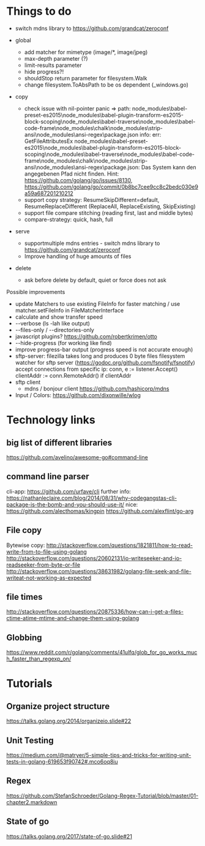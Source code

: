 # Things to do

- switch mdns library to https://github.com/grandcat/zeroconf

- global
    - add matcher for mimetype (image/*, image/jpeg)
    - max-depth parameter (?)
    - limit-results parameter
    - hide progress?!
    - shouldStop return parameter for filesystem.Walk
    - change filesystem.ToAbsPath to be os dependent (_windows.go)

- copy
    - check issue with nil-pointer panic => path: node_modules\babel-preset-es2015\node_modules\babel-plugin-transform-es2015-block-scoping\node_modules\babel-traverse\node_modules\babel-code-frame\node_modules\chalk\node_modules\strip-ansi\node_modules\ansi-regex\package.json
                                            info: <nil>
                                            err: GetFileAttributesEx node_modules\babel-preset-es2015\node_modules\babel-plugin-transform-es2015-block-scoping\node_modules\babel-traverse\node_modules\babel-code-frame\node_modules\chalk\node_modules\strip-ansi\node_modules\ansi-regex\package.json: Das System kann den angegebenen Pfad nicht finden.
                                            Hint: https://github.com/golang/go/issues/8130, https://github.com/golang/go/commit/0b8bc7cee9cc8c2bedc030e9a59a687201210212
    - support copy strategy:  ResumeSkipDifferent=default, ResumeReplaceDifferent (ReplaceAll, ReplaceExisting, SkipExisting)
    - support file compare stitching (reading first, last and middle bytes)
    - compare-strategy: quick, hash, full

- serve
    - supportmultiple mdns entries - switch mdns library to https://github.com/grandcat/zeroconf
    - Improve handling of huge amounts of files
    
- delete
    - ask before delete by default, quiet or force does not ask
    
Possible improvements
- update Matchers to use existing FileInfo for faster matching / use matcher.setFileInfo in FileMatcherInterface
- calculate and show transfer speed
- --verbose (ls -lah like output)
- --files-only / --directories-only
- javascript plugins? https://github.com/robertkrimen/otto
- --hide-progress (for working like find)
- improve progress-bar output (progress speed is not accurate enough)
- sftp-server:
	    filezilla takes long and produces 0 byte files
		filesystem watcher for sftp server (https://godoc.org/github.com/fsnotify/fsnotify)
	accept connections from specific ip: 		conn, e := listener.Accept() clientAddr := conn.RemoteAddr() if clientAddr
- sftp client
  - mdns / bonjour client https://github.com/hashicorp/mdns
- Input / Colors: https://github.com/dixonwille/wlog


# Technology links

## big list of different libraries
https://github.com/avelino/awesome-go#command-line

## command line parser
cli-app: https://github.com/urfave/cli
further info: https://nathanleclaire.com/blog/2014/08/31/why-codegangstas-cli-package-is-the-bomb-and-you-should-use-it/
nice: https://github.com/alecthomas/kingpin
https://github.com/alexflint/go-arg

## File copy

Bytewise copy: 
http://stackoverflow.com/questions/1821811/how-to-read-write-from-to-file-using-golang
http://stackoverflow.com/questions/20602131/io-writeseeker-and-io-readseeker-from-byte-or-file
http://stackoverflow.com/questions/38631982/golang-file-seek-and-file-writeat-not-working-as-expected

## file times
http://stackoverflow.com/questions/20875336/how-can-i-get-a-files-ctime-atime-mtime-and-change-them-using-golang

## Globbing
https://www.reddit.com/r/golang/comments/41ulfq/glob_for_go_works_much_faster_than_regexp_on/

# Tutorials

## Organize project structure
https://talks.golang.org/2014/organizeio.slide#22

## Unit Testing
https://medium.com/@matryer/5-simple-tips-and-tricks-for-writing-unit-tests-in-golang-619653f90742#.mco6oq8iu

## Regex
https://github.com/StefanSchroeder/Golang-Regex-Tutorial/blob/master/01-chapter2.markdown

## State of go
https://talks.golang.org/2017/state-of-go.slide#21